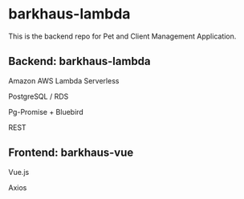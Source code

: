 # barkhaus-lambda

This is the backend repo for Pet and Client Management Application.

## Backend: barkhaus-lambda

Amazon AWS Lambda Serverless

PostgreSQL / RDS 

Pg-Promise + Bluebird

REST


## Frontend: barkhaus-vue

Vue.js

Axios
